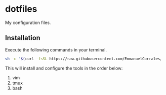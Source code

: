 dotfiles
======
My configuration files.

Installation
------
Execute the following commands in your terminal.
```bash
sh -c "$(curl -fsSL https://raw.githubusercontent.com/EmmanuelCorrales/dotfiles/master/scripts/install.sh)"
```
This will install and configure the tools in the order below:
1. vim
2. tmux
3. bash
